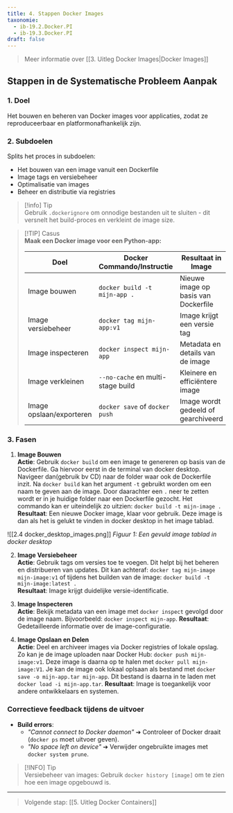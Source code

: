 ```yaml
---
title: 4. Stappen Docker Images
taxonomie:
  - ib-19.2.Docker.PI
  - ib-19.3.Docker.PI
draft: false
---
```


> Meer informatie over [[3. Uitleg Docker Images|Docker Images]]

## Stappen in de Systematische Probleem Aanpak
### 1. Doel
Het bouwen en beheren van Docker images voor applicaties, zodat ze reproduceerbaar en platformonafhankelijk zijn.

### 2. Subdoelen
Splits het proces in subdoelen:
- Het bouwen van een image vanuit een Dockerfile
- Image tags en versiebeheer
- Optimalisatie van images
- Beheer en distributie via registries

> [!info] Tip  
> Gebruik `.dockerignore` om onnodige bestanden uit te sluiten - dit versnelt het build-proces en verkleint de image size.

> [!TIP] Casus  
> **Maak een Docker image voor een Python-app:**
> 
> |Doel|Docker Commando/Instructie|Resultaat in Image|
> |---|---|---|
> |Image bouwen|`docker build -t mijn-app .`|Nieuwe image op basis van Dockerfile|
> |Image versiebeheer|`docker tag mijn-app:v1`|Image krijgt een versie tag|
> |Image inspecteren|`docker inspect mijn-app`|Metadata en details van de image|
> |Image verkleinen|`--no-cache` en multi-stage build|Kleinere en efficiëntere image|
> |Image opslaan/exporteren|`docker save` of `docker push`|Image wordt gedeeld of gearchiveerd|

### 3. Fasen
1. **Image Bouwen**  
    **Actie**: Gebruik `docker build` om een image te genereren op basis van de Dockerfile. Ga hiervoor eerst in de terminal van docker desktop. Navigeer dan(gebruik bv CD) naar de folder waar ook de Dockerfile inzit. Na `docker build` kan het argument `-t` gebruikt worden om een naam te geven aan de image. Door daarachter een `.` neer te zetten wordt er in je huidige folder naar een Dockerfile gezocht. Het commando kan er uiteindelijk zo uitzien: `docker build -t mijn-image .`
	**Resultaat**: Een nieuwe Docker image, klaar voor gebruik. Deze image is dan als het is gelukt te vinden in docker desktop in het image tablad. 

![[2.4 docker_desktop_images.png]]
*Figuur 1: Een gevuld image tablad in docker desktop*
 
2. **Image Versiebeheer**  
    **Actie**: Gebruik tags om versies toe te voegen. Dit helpt bij het beheren en distribueren van updates. Dit kan achteraf: `docker tag mijn-image mijn-image:v1` of tijdens het builden van de image: `docker build -t mijn-image:latest .`  
    **Resultaat**: Image krijgt duidelijke versie-identificatie.

3. **Image Inspecteren**  
    **Actie**: Bekijk metadata van een image met `docker inspect` gevolgd door de image naam. Bijvoorbeeld: `docker inspect mijn-app`.
	**Resultaat**: Gedetailleerde informatie over de image-configuratie.

5. **Image Opslaan en Delen**  
    **Actie**: Deel en archiveer images via Docker registries of lokale opslag. Zo kan je de image uploaden naar Docker Hub: `docker push mijn-image:v1`. Deze image is daarna op te halen met `docker pull mijn-image:V1`. Je kan de image ook lokaal oplsaan als bestand met `docker save -o mijn-app.tar mijn-app`. Dit bestand is daarna in te laden met `docker load -i mijn-app.tar`.
    **Resultaat**: Image is toegankelijk voor andere ontwikkelaars en systemen.

### Correctieve feedback tijdens de uitvoer
- **Build errors**:
    - _"Cannot connect to Docker daemon"_ ➔ Controleer of Docker draait (`docker ps` moet uitvoer geven).
    - _"No space left on device"_ ➔ Verwijder ongebruikte images met `docker system prune`.

> [!INFO] Tip  
> Versiebeheer van images: Gebruik `docker history [image]` om te zien hoe een image opgebouwd is.

---

> Volgende stap: [[5. Uitleg Docker Containers]]